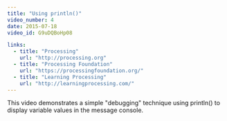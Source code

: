 ```yaml
---
title: "Using println()"
video_number: 4
date: 2015-07-18
video_id: G9uDQBoHp08

links:
  - title: "Processing"
    url: "http://processing.org"
  - title: "Processing Foundation"
    url: "https://processingfoundation.org/"
  - title: "Learning Processing"
    url: "http://learningprocessing.com/"
---
```


This video demonstrates a simple "debugging" technique using println() to display variable values in the message console.
